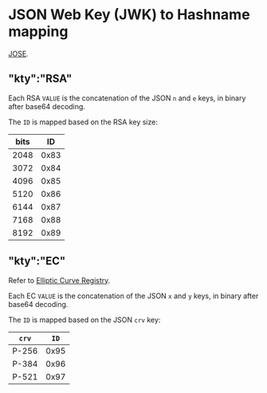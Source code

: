 # JSON Web Key (JWK) to Hashname mapping

[JOSE](https://tools.ietf.org/html/draft-ietf-jose-json-web-algorithms-31#section-7.4).

## "kty":"RSA"

Each RSA `VALUE` is the concatenation of the JSON `n` and `e` keys, in binary after base64 decoding.

The `ID` is mapped based on the RSA key size:

| bits |  ID  |
|------|:----:|
| 2048 | 0x83 |
| 3072 | 0x84 |
| 4096 | 0x85 |
| 5120 | 0x86 |
| 6144 | 0x87 |
| 7168 | 0x88 |
| 8192 | 0x89 |

## "kty":"EC"

Refer to [Elliptic Curve Registry](https://tools.ietf.org/html/draft-ietf-jose-json-web-algorithms-31#section-7.6).

Each EC `VALUE` is the concatenation of the JSON `x` and `y` keys, in binary after base64 decoding.

The `ID` is mapped based on the JSON `crv` key:

| `crv` | `ID` |
|-------|:----:|
| P-256 | 0x95 |
| P-384 | 0x96 |
| P-521 | 0x97 |


